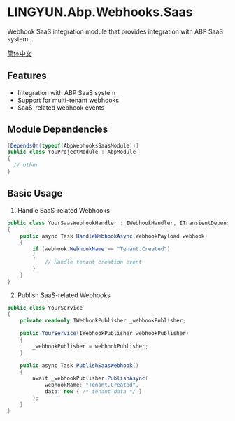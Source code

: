 # LINGYUN.Abp.Webhooks.Saas

Webhook SaaS integration module that provides integration with ABP SaaS system.

[简体中文](README.md)

## Features

* Integration with ABP SaaS system
* Support for multi-tenant webhooks
* SaaS-related webhook events

## Module Dependencies

```csharp
[DependsOn(typeof(AbpWebhooksSaasModule))]
public class YouProjectModule : AbpModule
{
  // other
}
```

## Basic Usage

1. Handle SaaS-related Webhooks
```csharp
public class YourSaasWebhookHandler : IWebhookHandler, ITransientDependency
{
    public async Task HandleWebhookAsync(WebhookPayload webhook)
    {
        if (webhook.WebhookName == "Tenant.Created")
        {
            // Handle tenant creation event
        }
    }
}
```

2. Publish SaaS-related Webhooks
```csharp
public class YourService
{
    private readonly IWebhookPublisher _webhookPublisher;

    public YourService(IWebhookPublisher webhookPublisher)
    {
        _webhookPublisher = webhookPublisher;
    }

    public async Task PublishSaasWebhook()
    {
        await _webhookPublisher.PublishAsync(
            webhookName: "Tenant.Created",
            data: new { /* tenant data */ }
        );
    }
}
```
